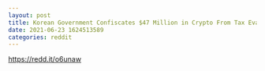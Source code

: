 ```yaml
--- 
layout: post 
title: Korean Government Confiscates $47 Million in Crypto From Tax Evaders 
date: 2021-06-23 1624513589 
categories: reddit 
--- 
```

https://redd.it/o6unaw